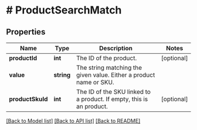 # # ProductSearchMatch

## Properties

Name | Type | Description | Notes
------------ | ------------- | ------------- | -------------
**productId** | **int** | The ID of the product. | [optional] 
**value** | **string** | The string matching the given value. Either a product name or SKU. | 
**productSkuId** | **int** | The ID of the SKU linked to a product. If empty, this is an product. | [optional] 

[[Back to Model list]](../../README.md#documentation-for-models) [[Back to API list]](../../README.md#documentation-for-api-endpoints) [[Back to README]](../../README.md)


